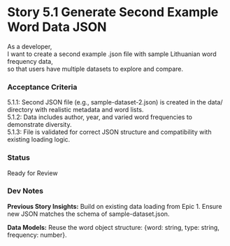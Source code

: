 # Story 5.1 Generate Second Example Word Data JSON

As a developer,  
I want to create a second example .json file with sample Lithuanian word frequency data,  
so that users have multiple datasets to explore and compare.  

### Acceptance Criteria
5.1.1: Second JSON file (e.g., sample-dataset-2.json) is created in the data/ directory with realistic metadata and word lists.  
5.1.2: Data includes author, year, and varied word frequencies to demonstrate diversity.  
5.1.3: File is validated for correct JSON structure and compatibility with existing loading logic.  

### Status
Ready for Review

### Dev Notes
**Previous Story Insights:** Build on existing data loading from Epic 1. Ensure new JSON matches the schema of sample-dataset.json.

**Data Models:** Reuse the word object structure: {word: string, type: string, frequency: number}.
